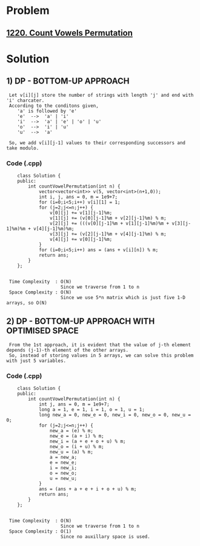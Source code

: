 # Problem

## [1220. Count Vowels Permutation](https://leetcode.com/problems/count-vowels-permutation/)


# Solution 

## 1) DP - BOTTOM-UP APPROACH

     Let v[i][j] store the number of strings with length 'j' and end with 'i' charcater.
     According to the conditons given, 
        'a' is followed by 'e' 
        'e'  -->  'a' | 'i'
        'i'  -->  'a' | 'e' | 'o' | 'u'
        'o'  -->  'i' | 'u'
        'u'  -->  'a'
        
     So, we add v[i][j-1] values to their corresponding successors and take modulo.
       
       
   ### Code (.cpp)
   
        class Solution {
        public:
            int countVowelPermutation(int n) {
                vector<vector<int>> v(5, vector<int>(n+1,0));
                int i, j, ans = 0, m = 1e9+7;
                for (i=0;i<5;i++) v[i][1] = 1;
                for (j=2;j<=n;j++) {
                    v[0][j] += v[1][j-1]%m;
                    v[1][j] += (v[0][j-1]%m + v[2][j-1]%m) % m;
                    v[2][j] += (((v[0][j-1]%m + v[1][j-1]%m)%m + v[3][j-1]%m)%m + v[4][j-1]%m)%m;
                    v[3][j] += (v[2][j-1]%m + v[4][j-1]%m) % m;
                    v[4][j] += v[0][j-1]%m;
                }
                for (i=0;i<5;i++) ans = (ans + v[i][n]) % m;
                return ans;
            }
        };
     
     
     Time Complexity  : O(N) 
                        Since we traverse from 1 to n
     Space Complexity : O(N)
                        Since we use 5*n matrix which is just five 1-D arrays, so O(N)
        
        
        
  
## 2) DP - BOTTOM-UP APPROACH WITH OPTIMISED SPACE

     From the 1st approach, it is evident that the value of j-th element depends (j-1)-th element of the other arrays.
     So, instead of storing values in 5 arrays, we can solve this problem with just 5 variables.
       
       
   ### Code (.cpp)
   
        class Solution {
        public:
            int countVowelPermutation(int n) {
                int j, ans = 0, m = 1e9+7;
                long a = 1, e = 1, i = 1, o = 1, u = 1;
                long new_a = 0, new_e = 0, new_i = 0, new_o = 0, new_u = 0;
                for (j=2;j<=n;j++) {
                    new_a = (e) % m;
                    new_e = (a + i) % m;
                    new_i = (a + e + o + u) % m;
                    new_o = (i + u) % m;
                    new_u = (a) % m;
                    a = new_a;
                    e = new_e;
                    i = new_i;
                    o = new_o;
                    u = new_u;
                }
                ans = (ans + a + e + i + o + u) % m;
                return ans;
            }
        };
     
     
     Time Complexity  : O(N) 
                        Since we traverse from 1 to n
     Space Complexity : O(1)
                        Since no auxillary space is used.
        

